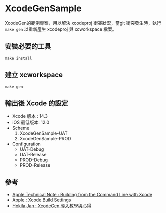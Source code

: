 # XcodeGenSample

XcodeGen的範例專案，用以解決 xcodeproj 衝突狀況，當git 衝突發生時，執行 `make gen` 以重新產生 xcodeproj 與 xcworkspace 檔案。

## 安裝必要的工具

```shell
make install
```
## 建立 xcworkspace
```shell
make gen
```

## 輸出後 Xcode 的設定

* Xcode 版本 : 14.3
* iOS 最低版本: 12.0
* Scheme
  1. XcodeGenSample-UAT
  2. XcodeGenSample-PROD
* Configuration
  * UAT-Debug
  * UAT-Release
  * PROD-Debug
  * PROD-Release


## 參考
* [Apple Technical Note : Building from the Command Line with Xcode](https://developer.apple.com/library/archive/technotes/tn2339/_index.html)
* [Apple : Xcode Build Settings](https://developer.apple.com/documentation/xcode/build-settings-reference)
* [Hokila Jan : XcodeGen 導入教學與心得
](https://hokilajan.medium.com/xcodegen-%E5%B0%8E%E5%85%A5%E6%95%99%E5%AD%B8%E8%88%87%E5%BF%83%E5%BE%97-d980098fbb6e)


